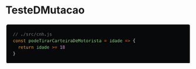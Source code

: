 # TesteDMutacao
![alt text](https://github.com/MatheusDuarteBR/TesteDMutacao/blob/main/images/entrada.png)
